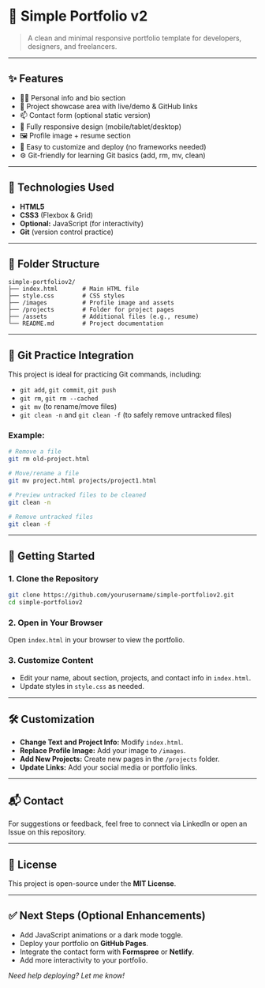 
# 📘 Simple Portfolio v2

> A clean and minimal responsive portfolio template for developers, designers, and freelancers.

---

## ✨ Features

- 🧑‍💻 Personal info and bio section
- 📁 Project showcase area with live/demo & GitHub links
- 📫 Contact form (optional static version)
- 📱 Fully responsive design (mobile/tablet/desktop)
- 🖼️ Profile image + resume section
- 🌙 Easy to customize and deploy (no frameworks needed)
- ⚙️ Git-friendly for learning Git basics (add, rm, mv, clean)

---

## 🔧 Technologies Used

- **HTML5**
- **CSS3** (Flexbox & Grid)
- **Optional:** JavaScript (for interactivity)
- **Git** (version control practice)

---

## 📂 Folder Structure

```
simple-portfoliov2/
├── index.html       # Main HTML file
├── style.css        # CSS styles
├── /images          # Profile image and assets
├── /projects        # Folder for project pages
├── /assets          # Additional files (e.g., resume)
└── README.md        # Project documentation
```

---

## 🧪 Git Practice Integration

This project is ideal for practicing Git commands, including:

- `git add`, `git commit`, `git push`  
- `git rm`, `git rm --cached`  
- `git mv` (to rename/move files)  
- `git clean -n` and `git clean -f` (to safely remove untracked files)  

### Example:
```bash
# Remove a file
git rm old-project.html

# Move/rename a file
git mv project.html projects/project1.html

# Preview untracked files to be cleaned
git clean -n  

# Remove untracked files
git clean -f  
```

---

## 🚀 Getting Started

### 1. Clone the Repository
```bash
git clone https://github.com/yourusername/simple-portfoliov2.git
cd simple-portfoliov2
```

### 2. Open in Your Browser
Open `index.html` in your browser to view the portfolio.

### 3. Customize Content
- Edit your name, about section, projects, and contact info in `index.html`.
- Update styles in `style.css` as needed.

---



## 🛠️ Customization

- **Change Text and Project Info:** Modify `index.html`.
- **Replace Profile Image:** Add your image to `/images`.
- **Add New Projects:** Create new pages in the `/projects` folder.
- **Update Links:** Add your social media or portfolio links.

---

## 📬 Contact

For suggestions or feedback, feel free to connect via LinkedIn or open an Issue on this repository.

---

## 📄 License

This project is open-source under the **MIT License**.

---

## ✅ Next Steps (Optional Enhancements)

- Add JavaScript animations or a dark mode toggle.  
- Deploy your portfolio on **GitHub Pages**.  
- Integrate the contact form with **Formspree** or **Netlify**.  
- Add more interactivity to your portfolio.  

*Need help deploying? Let me know!*
```

